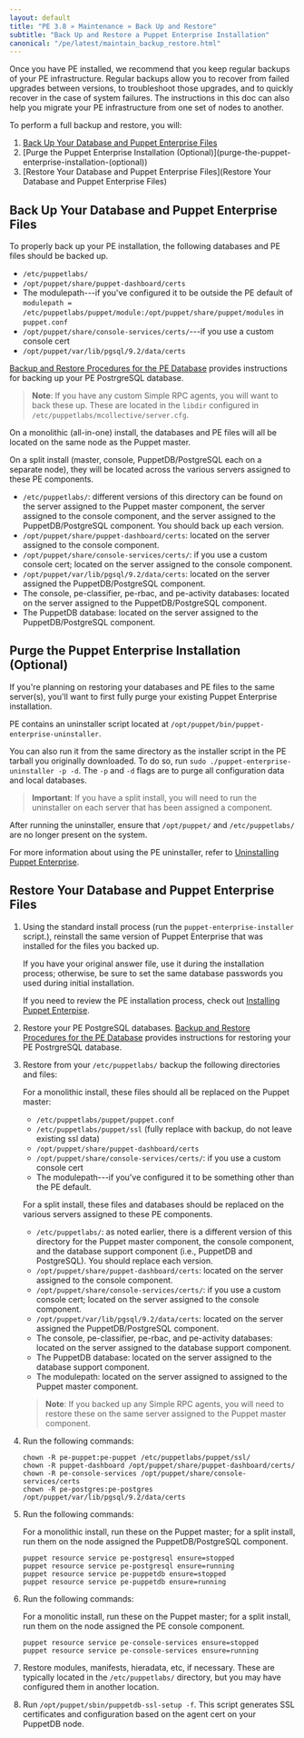 ```yaml
---
layout: default
title: "PE 3.8 » Maintenance » Back Up and Restore"
subtitle: "Back Up and Restore a Puppet Enterprise Installation"
canonical: "/pe/latest/maintain_backup_restore.html"
---
```


Once you have PE installed, we recommend that you keep regular backups of your PE infrastructure. Regular backups allow you to recover from failed upgrades between versions, to troubleshoot those upgrades, and to quickly recover in the case of system failures. The instructions in this doc can also help you migrate your PE infrastructure from one set of nodes to another.

To perform a full backup and restore, you will:

1. [Back Up Your Database and Puppet Enterprise Files](#back-up-your-database-and-puppet-enterprise-files)
2. [Purge the Puppet Enterprise Installation (Optional)](purge-the-puppet-enterprise-installation-(optional\))
3. [Restore Your Database and Puppet Enterprise Files](Restore Your Database and Puppet Enterprise Files)

## Back Up Your Database and Puppet Enterprise Files

To properly back up your PE installation, the following databases and PE files should be backed up.

 - `/etc/puppetlabs/`
 - `/opt/puppet/share/puppet-dashboard/certs`
 - The modulepath---if you've configured it to be outside the PE default of `modulepath = /etc/puppetlabs/puppet/module:/opt/puppet/share/puppet/modules` in `puppet.conf`
 - `/opt/puppet/share/console-services/certs/`---if you use a custom console cert
 - `/opt/puppet/var/lib/pgsql/9.2/data/certs`
 
[Backup and Restore Procedures for the PE Database](./maintain_console-db.html#backup-and-restore-procedures-for-the-pe-databases) provides instructions for backing up your PE PostrgreSQL database. 

> **Note**: If you have any custom Simple RPC agents, you will want to back these up. These are located in the `libdir` configured in `/etc/puppetlabs/mcollective/server.cfg`.

On a monolithic (all-in-one) install, the databases and PE files will all be located on the same node as the Puppet master.

On a split install (master, console, PuppetDB/PostgreSQL each on a separate node), they will be located across the various servers assigned to these PE components.

   - `/etc/puppetlabs/`: different versions of this directory can be found on the server assigned to the Puppet master component, the server assigned to the console component, and the server assigned to the PuppetDB/PostgreSQL component. You should back up each version.
   - `/opt/puppet/share/puppet-dashboard/certs`: located on the server assigned to the console component.
   - `/opt/puppet/share/console-services/certs/`: if you use a custom console cert; located on the server assigned to the console component.
   - `/opt/puppet/var/lib/pgsql/9.2/data/certs`: located on the server assigned the PuppetDB/PostgreSQL component.
   - The console, pe-classifier, pe-rbac, and pe-activity databases: located on the server assigned to the PuppetDB/PostgreSQL component.
   - The PuppetDB database: located on the server assigned to the PuppetDB/PostgreSQL component.


## Purge the Puppet Enterprise Installation (Optional)

If you're planning on restoring your databases and PE files to the same server(s), you'll want to first fully purge your existing Puppet Enterprise installation.

PE contains an uninstaller script located at `/opt/puppet/bin/puppet-enterprise-uninstaller`.

You can also run it from the same directory as the installer script in the PE tarball you originally downloaded.  To do so, run `sudo ./puppet-enterprise-uninstaller -p -d`. The `-p` and `-d` flags are to purge all configuration data and local databases.

> **Important**: If you have a split install, you will need to run the uninstaller on each server that has been assigned a component.

After running the uninstaller, ensure that `/opt/puppet/` and `/etc/puppetlabs/` are no longer present on the system.

For more information about using the PE uninstaller, refer to [Uninstalling Puppet Enterprise](./install_uninstalling.html).

## Restore Your Database and Puppet Enterprise Files

1. Using the standard install process (run the `puppet-enterprise-installer` script.), reinstall the same version of Puppet Enterprise that was installed for the files you backed up.

   If you have your original answer file, use it during the installation process; otherwise, be sure to set the same database passwords you used during initial installation.

   If you need to review the PE installation process, check out [Installing Puppet Enterpise](./install_basic.html).

2. Restore your PE PostgreSQL databases. [Backup and Restore Procedures for the PE Database](./maintain_console-db.html#backup-and-restore-procedures-for-the-pe-databases) provides instructions for restoring your PE PostrgreSQL database.


3. Restore from your `/etc/puppetlabs/` backup the following directories and files:

   For a monolithic install, these files should all be replaced on the Puppet master:

   - `/etc/puppetlabs/puppet/puppet.conf`
   - `/etc/puppetlabs/puppet/ssl` (fully replace with backup, do not leave existing ssl data)
   - `/opt/puppet/share/puppet-dashboard/certs`
   - `/opt/puppet/share/console-services/certs/`: if you use a custom console cert
   - The modulepath---if you've configured it to be something other than the PE default.

   For a split install, these files and databases should be replaced on the various servers assigned to these PE components.

   - `/etc/puppetlabs/`: as noted earlier, there is a different version of this directory for the Puppet master component, the console component, and the database support component (i.e., PuppetDB and PostgreSQL). You should replace each version.
   - `/opt/puppet/share/puppet-dashboard/certs`: located on the server assigned to the console component.
   - `/opt/puppet/share/console-services/certs/`: if you use a custom console cert; located on the server assigned to the console component.
   - `/opt/puppet/var/lib/pgsql/9.2/data/certs`: located on the server assigned the PuppetDB/PostgreSQL component.
   - The console, pe-classifier, pe-rbac, and pe-activity databases: located on the server assigned to the database support component.
   - The PuppetDB database: located on the server assigned to the database support component.
   - The modulepath: located on the server assigned to assigned to the Puppet master component.

   >**Note**: If you backed up any Simple RPC agents, you will need to restore these on the same server assigned to the Puppet master component.

4. Run the following commands:

   ~~~
   chown -R pe-puppet:pe-puppet /etc/puppetlabs/puppet/ssl/
   chown -R puppet-dashboard /opt/puppet/share/puppet-dashboard/certs/
   chown -R pe-console-services /opt/puppet/share/console-services/certs
   chown -R pe-postgres:pe-postgres /opt/puppet/var/lib/pgsql/9.2/data/certs
   ~~~
   
5. Run the following commands:

   For a monolithic install, run these on the Puppet master; for a split install, run them on the node assigned the PuppetDB/PostgreSQL component.
   
   ~~~
   puppet resource service pe-postgresql ensure=stopped
   puppet resource service pe-postgresql ensure=running
   puppet resource service pe-puppetdb ensure=stopped
   puppet resource service pe-puppetdb ensure=running
   ~~~

6. Run the following commands:

   For a monolitic install, run these on the Puppet master; for a split install, run them on the node assigned the PE console component.
   
   ~~~
   puppet resource service pe-console-services ensure=stopped
   puppet resource service pe-console-services ensure=running
   ~~~
7. Restore modules, manifests, hieradata, etc, if necessary.
   These are typically located in the `/etc/puppetlabs/` directory, but you may have configured them in another location.
8. Run `/opt/puppet/sbin/puppetdb-ssl-setup -f`. This script generates SSL certificates and configuration based on the agent cert on your PuppetDB node.

